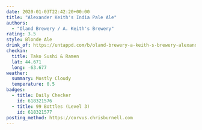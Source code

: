 ```yaml
---
date: 2020-01-03T22:42:20+00:00
title: "Alexander Keith's India Pale Ale"
authors:
  - "Oland Brewery / A. Keith's Brewery"
rating: 3.5
style: Blonde Ale
drink_of: https://untappd.com/b/oland-brewery-a-keith-s-brewery-alexander-keith-s-india-pale-ale/6700
checkin:
  title: Tako Sushi & Ramen
  lat: 44.671
  long: -63.677
weather:
  summary: Mostly Cloudy
  temperature: 0.5
badges:
  - title: Daily Checker
    id: 618321576
  - title: 99 Bottles (Level 3)
    id: 618321577
posting_method: https://corvus.chrisburnell.com
---
```

